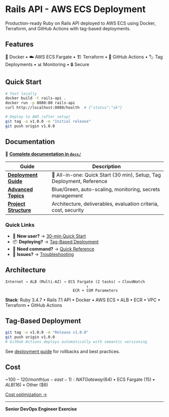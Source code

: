 # Rails API - AWS ECS Deployment

Production-ready Ruby on Rails API deployed to AWS ECS using Docker, Terraform, and GitHub Actions with tag-based deployments.

## Features

🐳 Docker • ☁️ AWS ECS Fargate • 🏗️ Terraform • 🚀 GitHub Actions • 🏷️ Tag Deployments • 📊 Monitoring • 🔒 Secure

## Quick Start

```bash
# Test locally
docker build -t rails-api .
docker run -p 8080:80 rails-api
curl http://localhost:8080/health  # {"status":"ok"}

# Deploy to AWS (after setup)
git tag -a v1.0.0 -m "Initial release"
git push origin v1.0.0
```

## Documentation

📖 **[Complete documentation in `docs/`](docs/)**

| Guide | Description |
|-------|-------------|
| **[Deployment Guide](docs/DEPLOYMENT.md)** | 🌟 All-in-one: Quick Start (30 min), Setup, Tag Deployment, Reference |
| **[Advanced Topics](docs/ADVANCED_TOPICS.md)** | Blue/Green, auto-scaling, monitoring, secrets management |
| **[Project Structure](docs/PROJECT_STRUCTURE.md)** | Architecture, deliverables, evaluation criteria, cost, security |

### Quick Links

- 🚀 **New user?** → [30-min Quick Start](docs/DEPLOYMENT.md#quick-start-30-minutes)
- 📦 **Deploying?** → [Tag-Based Deployment](docs/DEPLOYMENT.md#tag-based-deployment)
- 📝 **Need command?** → [Quick Reference](docs/DEPLOYMENT.md#deployment-quick-reference)
- 🔧 **Issues?** → [Troubleshooting](docs/DEPLOYMENT.md#troubleshooting)

## Architecture

```
Internet → ALB (Multi-AZ) → ECS Fargate (2 tasks) → CloudWatch
                                    ↓
                              ECR + SSM Parameters
```

**Stack**: Ruby 3.4.7 • Rails 7.1 API • Docker • AWS ECS • ALB • ECR • VPC • Terraform • GitHub Actions

## Tag-Based Deployment

```bash
git tag -a v1.0.0 -m "Release v1.0.0"
git push origin v1.0.0
# GitHub Actions deploys automatically with semantic versioning
```

See [deployment guide](docs/DEPLOYMENT.md#tag-based-deployment) for rollbacks and best practices.

## Cost

~$100-120/month (us-east-1): NAT Gateway ($64) • ECS Fargate ($15) • ALB ($16) • Other ($6)

[Cost optimization →](docs/DEPLOYMENT.md#faq)

---

**Senior DevOps Engineer Exercise**
